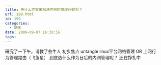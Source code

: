 ```yaml
---
title: 用什么方案来解决内网的管理问题呢？
url: 190.html
id: 190
categories:
  - 随笔
date: 2009-09-07 16:38:56
tags:
---
```


研究了一下午，请教了些牛人 初步焦点 untangle linux平台网络管理 OR 上网行为管理路由（飞鱼星） 到底选什么作为日后的内网管理呢？ 还在挣扎中
